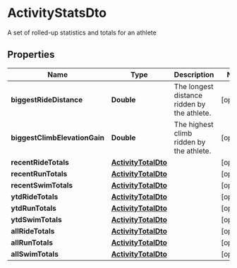 

# ActivityStatsDto

A set of rolled-up statistics and totals for an athlete
## Properties

Name | Type | Description | Notes
------------ | ------------- | ------------- | -------------
**biggestRideDistance** | **Double** | The longest distance ridden by the athlete. |  [optional]
**biggestClimbElevationGain** | **Double** | The highest climb ridden by the athlete. |  [optional]
**recentRideTotals** | [**ActivityTotalDto**](ActivityTotalDto.md) |  |  [optional]
**recentRunTotals** | [**ActivityTotalDto**](ActivityTotalDto.md) |  |  [optional]
**recentSwimTotals** | [**ActivityTotalDto**](ActivityTotalDto.md) |  |  [optional]
**ytdRideTotals** | [**ActivityTotalDto**](ActivityTotalDto.md) |  |  [optional]
**ytdRunTotals** | [**ActivityTotalDto**](ActivityTotalDto.md) |  |  [optional]
**ytdSwimTotals** | [**ActivityTotalDto**](ActivityTotalDto.md) |  |  [optional]
**allRideTotals** | [**ActivityTotalDto**](ActivityTotalDto.md) |  |  [optional]
**allRunTotals** | [**ActivityTotalDto**](ActivityTotalDto.md) |  |  [optional]
**allSwimTotals** | [**ActivityTotalDto**](ActivityTotalDto.md) |  |  [optional]



